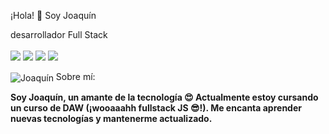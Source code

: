 ¡Hola! 👋 Soy Joaquín

desarrollador Full Stack <br> <br> <img src="https://img.shields.io/badge/nuxt.js-00C58E?style=for-the-badge&logo=nuxt.js&logoColor=white"/> <img src="https://img.shields.io/badge/Vue.js-35495E?style=for-the-badge&logo=vue.js&logoColor=4FC08D"/> <img src="https://img.shields.io/badge/React-20232A?style=for-the-badge&logo=react&logoColor=61DAFB"/> <img src="https://img.shields.io/badge/Node.js-43853D?style=for-the-badge&logo=node.js&logoColor=white" /> <br>

<img align="center" alt="Joaquín" src="https://cdn.dribbble.com/users/1059583/screenshots/4171367/coding-freak.gif" />
Sobre mí:
<br>
<p> <b> Soy Joaquín, un amante de la tecnología &#128525; Actualmente estoy cursando un curso de DAW (¡wooaaahh fullstack JS &#128526;!). Me encanta aprender nuevas tecnologías y mantenerme actualizado. </b></p>

<br>


